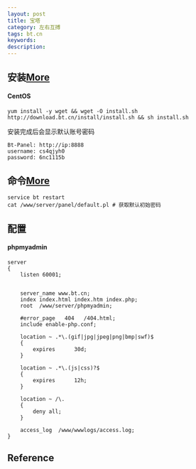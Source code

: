 ```yaml
---
layout: post
title: 宝塔
category: 左右互搏
tags: bt.cn
keywords: 
description: 
---
```



## 安装[More](https://www.bt.cn/)

#### CentOS

```
yum install -y wget && wget -O install.sh http://download.bt.cn/install/install.sh && sh install.sh
```

安装完成后会显示默认账号密码

```
Bt-Panel: http://ip:8888
username: cs4qjyh0
password: 6nc1115b
```

## 命令[More](https://www.bt.cn/btcode.html)


```
service bt restart
cat /www/server/panel/default.pl # 获取默认初始密码
```

## 配置

#### phpmyadmin

```
server
{
    listen 60001;


    server_name www.bt.cn;
    index index.html index.htm index.php;
    root  /www/server/phpmyadmin;

    #error_page   404   /404.html;
    include enable-php.conf;

    location ~ .*\.(gif|jpg|jpeg|png|bmp|swf)$
    {
        expires      30d;
    }

    location ~ .*\.(js|css)?$
    {
        expires      12h;
    }

    location ~ /\.
    {
        deny all;
    }

    access_log  /www/wwwlogs/access.log;
}
```

## Reference

